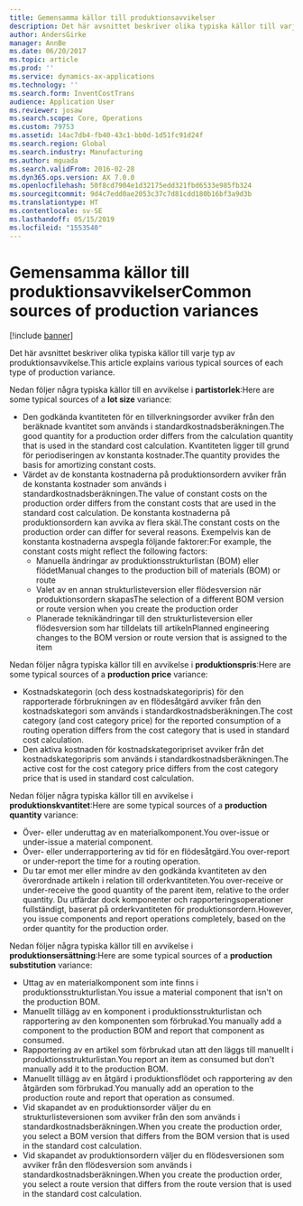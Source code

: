 ```yaml
---
title: Gemensamma källor till produktionsavvikelser
description: Det här avsnittet beskriver olika typiska källor till varje typ av produktionsavvikelse.
author: AndersGirke
manager: AnnBe
ms.date: 06/20/2017
ms.topic: article
ms.prod: ''
ms.service: dynamics-ax-applications
ms.technology: ''
ms.search.form: InventCostTrans
audience: Application User
ms.reviewer: josaw
ms.search.scope: Core, Operations
ms.custom: 79753
ms.assetid: 14ac7db4-fb40-43c1-bb0d-1d51fc91d24f
ms.search.region: Global
ms.search.industry: Manufacturing
ms.author: mguada
ms.search.validFrom: 2016-02-28
ms.dyn365.ops.version: AX 7.0.0
ms.openlocfilehash: 50f8cd7904e1d32175edd321fbd6533e985fb324
ms.sourcegitcommit: 9d4c7edd0ae2053c37c7d81cdd180b16bf3a9d3b
ms.translationtype: HT
ms.contentlocale: sv-SE
ms.lasthandoff: 05/15/2019
ms.locfileid: "1553540"
---
```

# <a name="common-sources-of-production-variances"></a><span data-ttu-id="34ca2-103">Gemensamma källor till produktionsavvikelser</span><span class="sxs-lookup"><span data-stu-id="34ca2-103">Common sources of production variances</span></span>

[!include [banner](../includes/banner.md)]

<span data-ttu-id="34ca2-104">Det här avsnittet beskriver olika typiska källor till varje typ av produktionsavvikelse.</span><span class="sxs-lookup"><span data-stu-id="34ca2-104">This article explains various typical sources of each type of production variance.</span></span> 

<span data-ttu-id="34ca2-105">Nedan följer några typiska källor till en avvikelse i **partistorlek**:</span><span class="sxs-lookup"><span data-stu-id="34ca2-105">Here are some typical sources of a **lot size** variance:</span></span>

-   <span data-ttu-id="34ca2-106">Den godkända kvantiteten för en tillverkningsorder avviker från den beräknade kvantitet som används i standardkostnadsberäkningen.</span><span class="sxs-lookup"><span data-stu-id="34ca2-106">The good quantity for a production order differs from the calculation quantity that is used in the standard cost calculation.</span></span> <span data-ttu-id="34ca2-107">Kvantiteten ligger till grund för periodiseringen av konstanta kostnader.</span><span class="sxs-lookup"><span data-stu-id="34ca2-107">The quantity provides the basis for amortizing constant costs.</span></span>
-   <span data-ttu-id="34ca2-108">Värdet av de konstanta kostnaderna på produktionsordern avviker från de konstanta kostnader som används i standardkostnadsberäkningen.</span><span class="sxs-lookup"><span data-stu-id="34ca2-108">The value of constant costs on the production order differs from the constant costs that are used in the standard cost calculation.</span></span> <span data-ttu-id="34ca2-109">De konstanta kostnaderna på produktionsordern kan avvika av flera skäl.</span><span class="sxs-lookup"><span data-stu-id="34ca2-109">The constant costs on the production order can differ for several reasons.</span></span> <span data-ttu-id="34ca2-110">Exempelvis kan de konstanta kostnaderna avspegla följande faktorer:</span><span class="sxs-lookup"><span data-stu-id="34ca2-110">For example, the constant costs might reflect the following factors:</span></span>
    -   <span data-ttu-id="34ca2-111">Manuella ändringar av produktionsstrukturlistan (BOM) eller flödet</span><span class="sxs-lookup"><span data-stu-id="34ca2-111">Manual changes to the production bill of materials (BOM) or route</span></span>
    -   <span data-ttu-id="34ca2-112">Valet av en annan strukturlisteversion eller flödesversion när produktionsordern skapas</span><span class="sxs-lookup"><span data-stu-id="34ca2-112">The selection of a different BOM version or route version when you create the production order</span></span>
    -   <span data-ttu-id="34ca2-113">Planerade teknikändringar till den strukturlisteversion eller flödesversion som har tilldelats till artikeln</span><span class="sxs-lookup"><span data-stu-id="34ca2-113">Planned engineering changes to the BOM version or route version that is assigned to the item</span></span>

<span data-ttu-id="34ca2-114">Nedan följer några typiska källor till en avvikelse i **produktionspris**:</span><span class="sxs-lookup"><span data-stu-id="34ca2-114">Here are some typical sources of a **production price** variance:</span></span>

-   <span data-ttu-id="34ca2-115">Kostnadskategorin (och dess kostnadskategoripris) för den rapporterade förbrukningen av en flödesåtgärd avviker från den kostnadskategori som används i standardkostnadsberäkningen.</span><span class="sxs-lookup"><span data-stu-id="34ca2-115">The cost category (and cost category price) for the reported consumption of a routing operation differs from the cost category that is used in standard cost calculation.</span></span>
-   <span data-ttu-id="34ca2-116">Den aktiva kostnaden för kostnadskategoripriset avviker från det kostnadskategoripris som används i standardkostnadsberäkningen.</span><span class="sxs-lookup"><span data-stu-id="34ca2-116">The active cost for the cost category price differs from the cost category price that is used in standard cost calculation.</span></span>

<span data-ttu-id="34ca2-117">Nedan följer några typiska källor till en avvikelse i **produktionskvantitet**:</span><span class="sxs-lookup"><span data-stu-id="34ca2-117">Here are some typical sources of a **production quantity** variance:</span></span>

-   <span data-ttu-id="34ca2-118">Över- eller underuttag av en materialkomponent.</span><span class="sxs-lookup"><span data-stu-id="34ca2-118">You over-issue or under-issue a material component.</span></span>
-   <span data-ttu-id="34ca2-119">Över- eller underrapportering av tid för en flödesåtgärd.</span><span class="sxs-lookup"><span data-stu-id="34ca2-119">You over-report or under-report the time for a routing operation.</span></span>
-   <span data-ttu-id="34ca2-120">Du tar emot mer eller mindre av den godkända kvantiteten av den överordnade artikeln i relation till orderkvantiteten.</span><span class="sxs-lookup"><span data-stu-id="34ca2-120">You over-receive or under-receive the good quantity of the parent item, relative to the order quantity.</span></span> <span data-ttu-id="34ca2-121">Du utfärdar dock komponenter och rapporteringsoperationer fullständigt, baserat på orderkvantiteten för produktionsordern.</span><span class="sxs-lookup"><span data-stu-id="34ca2-121">However, you issue components and report operations completely, based on the order quantity for the production order.</span></span>

<span data-ttu-id="34ca2-122">Nedan följer några typiska källor till en avvikelse i **produktionsersättning**:</span><span class="sxs-lookup"><span data-stu-id="34ca2-122">Here are some typical sources of a **production substitution** variance:</span></span>

-   <span data-ttu-id="34ca2-123">Uttag av en materialkomponent som inte finns i produktionsstrukturlistan.</span><span class="sxs-lookup"><span data-stu-id="34ca2-123">You issue a material component that isn't on the production BOM.</span></span>
-   <span data-ttu-id="34ca2-124">Manuellt tillägg av en komponent i produktionsstrukturlistan och rapportering av den komponenten som förbrukad.</span><span class="sxs-lookup"><span data-stu-id="34ca2-124">You manually add a component to the production BOM and report that component as consumed.</span></span>
-   <span data-ttu-id="34ca2-125">Rapportering av en artikel som förbrukad utan att den läggs till manuellt i produktionsstrukturlistan.</span><span class="sxs-lookup"><span data-stu-id="34ca2-125">You report an item as consumed but don't manually add it to the production BOM.</span></span>
-   <span data-ttu-id="34ca2-126">Manuellt tillägg av en åtgärd i produktionsflödet och rapportering av den åtgärden som förbrukad.</span><span class="sxs-lookup"><span data-stu-id="34ca2-126">You manually add an operation to the production route and report that operation as consumed.</span></span>
-   <span data-ttu-id="34ca2-127">Vid skapandet av en produktionsorder väljer du en strukturlisteversionen som avviker från den som används i standardkostnadsberäkningen.</span><span class="sxs-lookup"><span data-stu-id="34ca2-127">When you create the production order, you select a BOM version that differs from the BOM version that is used in the standard cost calculation.</span></span>
-   <span data-ttu-id="34ca2-128">Vid skapandet av produktionsordern väljer du en flödesversionen som avviker från den flödesversion som används i standardkostnadsberäkningen.</span><span class="sxs-lookup"><span data-stu-id="34ca2-128">When you create the production order, you select a route version that differs from the route version that is used in the standard cost calculation.</span></span>




